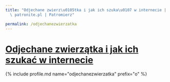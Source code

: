 ```yaml
---
title: "Odjechane zwierz\u0105tka i jak ich szuka\u0107 w internecie | Statystyki\
  \ patronite.pl | Patromierz"

permalink: /odjechanezwierzatka
---
```


# [Odjechane zwierzątka i jak ich szukać w internecie](https://patronite.pl/odjechanezwierzatka)

{% include profile.md name="odjechanezwierzatka" prefix="o" %}
